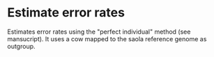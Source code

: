 # Estimate error rates


Estimates error rates using the "perfect individual" method (see mansucript). It uses a cow mapped to the saola reference genome as outgroup.